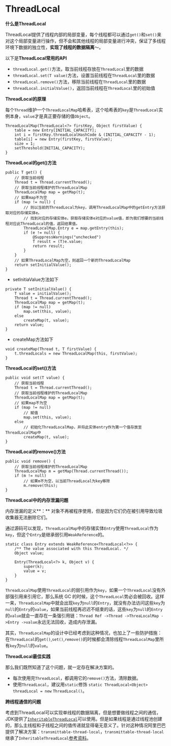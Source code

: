 # ThreadLocal

**什么是ThreadLocal**

ThreadLocal提供了线程内部的局部变量，每个线程都可以通过`get()`和`set()`来对这个局部变量进行操作，但不会和其他线程的局部变量进行冲突，保证了多线程环境下数据的独立性，**实现了线程的数据隔离**～。

以下是**ThreadLocal常用的API**

* `threadLocal.get()`方法，取当前线程存放在`ThreadLocal`里的数据&#x20;
* `threadLocal.set(T value)`方法，设置当前线程在`ThreadLocal`里的数据
* `threadLocal.remove()`方法，移除当前线程在`ThreadLocal`里的数据
* `threadLocal.initialValue()`，返回当前线程在`ThreadLocal`里的初始值&#x20;

**ThreadLocal的原理**

每个`Thread`维护一个`ThreadLocalMap`哈希表，这个哈希表的`key`是`ThreadLocal`实例本身，`value`才是真正要存储的值`Object`。

```
ThreadLocalMap(ThreadLocal<?> firstKey, Object firstValue) {
    table = new Entry[INITIAL_CAPACITY];
    int i = firstKey.threadLocalHashCode & (INITIAL_CAPACITY - 1);
    table[i] = new Entry(firstKey, firstValue);
    size = 1;
    setThreshold(INITIAL_CAPACITY);
}
```

 **ThreadLocal的get()方法**

```
public T get() {
    // 获取当前线程
    Thread t = Thread.currentThread();
    // 获取当前线程维护的ThreadLocalMap
    ThreadLocalMap map = getMap(t);
    // 如果map不为空
    if (map != null) {
        // 则以当前的ThreadLocal为key，调用ThreadLocalMap中的getEntry方法获取对应的存储实体e。
        // 找到对应的存储实体e，获取存储实体e对应的value值，即为我们想要的当前线程对应此ThreadLocal的值，返回结果值。
        ThreadLocalMap.Entry e = map.getEntry(this);
        if (e != null) {
            @SuppressWarnings("unchecked")
            T result = (T)e.value;
            return result;
        }
    }
    // 如果ThreadLocalMap为空，则返回一个新的ThreadLocalMap
    return setInitialValue();
}
```

* setInitiaValue方法如下

```
private T setInitialValue() {
    T value = initialValue();
    Thread t = Thread.currentThread();
    ThreadLocalMap map = getMap(t);
    if (map != null)
        map.set(this, value);
    else
        createMap(t, value);
    return value;
} 
```

* createMap方法如下

```
void createMap(Thread t, T firstValue) {
    t.threadLocals = new ThreadLocalMap(this, firstValue);
}
```

 **ThreadLocal的set()方法**

```
public void set(T value) {
    // 获取当前线程
    Thread t = Thread.currentThread();
    // 获取当前线程维护的ThreadLocalMap
    ThreadLocalMap map = getMap(t);
    // 如果map不为空
    if (map != null)
        // 赋值
        map.set(this, value);
    else
        // 初始化ThreadLocalMap，并将此实体entry作为第一个值存放至ThreadLocalMap中
        createMap(t, value);
}
```

 **ThreadLocal的remove()方法**

```
public void remove() {
    // 获取当前线程维护的ThreadLocalMap
    ThreadLocalMap m = getMap(Thread.currentThread());
    if (m != null)
        // 如果m不为空，以当前ThreadLocal为key移除
        m.remove(this);
}
```

 **ThreadLocal中的内存泄漏问题**

内存泄漏的定义**：** 对象不再被程序使用，但是因为它们仍在被引用导致垃圾收集器无法删除它们。

通过源码可以发现，`ThreadLocalMap`中的存储实体`Entry`使用`ThreadLocal`作为`key`，但这个`Entry`是继承弱引用`WeakReference`的。

```
static class Entry extends WeakReference<ThreadLocal<?>> {
    /** The value associated with this ThreadLocal. */
    Object value;

    Entry(ThreadLocal<?> k, Object v) {
        super(k);
        value = v;
    }
}
```

`ThreadLocalMap`使用`ThreadLocal`的弱引用作为`key`，如果一个`ThreadLocal`没有外部强引用来引用它，那么系统 GC 的时候，这个`ThreadLocal`势必会被回收。这样一来，`ThreadLocalMap`中就会出现`key`为`null`的`Entry`，就没有办法访问这些`key`为`null`的`Entry`的`value`，如果当前线程再迟迟不结束的话，这些`key`为`null`的`Entry`的`value`就会一直存在一条强引用链：`Thread Ref ->Thread ->ThreaLocalMap ->Entry ->value`永远无法回收，造成内存泄漏。

其实，`ThreadLocalMap`的设计中已经考虑到这种情况，也加上了一些防护措施：在`ThreadLocal`的`get()`,`set()`,`remove()`的时候都会清除线程`ThreadLocalMap`里所有`key`为`null`的`value`。

**ThreadLocal最佳实践**

那么我们既然知道了这个问题，就一定存在解决方案的。

* 每次使用完`ThreadLocal`，都调用它的`remove()`方法，清除数据。
* 使用`ThreadLocal`，建议用`static`修饰 `static ThreadLocal<Object> threadLocal = new` `ThreadLocal()`。

**跨线程通信的问题**

考虑到ThreadLocal可以实现单线程的数据隔离，但是想要做线程之间的通信，JDK提供了[`InheritableThreadLocal`](https://docs.oracle.com/javase/10/docs/api/java/lang/InheritableThreadLocal.html)可以使用。但是如果线程是通过线程池创建的，那么主线程和子线程之间的值传递就显得毫无意义了。针对这种情况阿里巴巴提供了解决方案：`transmittable-thread-local`，`transmittable-thread-local`继承了`InheritableThreadLocal`[参考资料](https://github.com/alibaba/transmittable-thread-local)。
